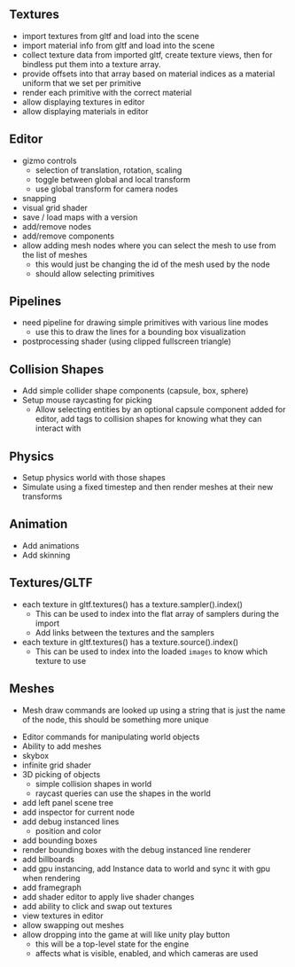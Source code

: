 ## Textures

- import textures from gltf and load into the scene
- import material info from gltf and load into the scene
- collect texture data from imported gltf, create texture views, then for bindless put them into a texture array.
- provide offsets into that array based on material indices as a material uniform that we set per primitive
- render each primitive with the correct material
- allow displaying textures in editor
- allow displaying materials in editor

## Editor

- gizmo controls
    - selection of translation, rotation, scaling
    - toggle between global and local transform
    - use global transform for camera nodes
- snapping
- visual grid shader
- save / load maps with a version
- add/remove nodes
- add/remove components
- allow adding mesh nodes where you can select the mesh to use from the list of meshes
    - this would just be changing the id of the mesh used by the node
    - should allow selecting primitives

## Pipelines

- need pipeline for drawing simple primitives with various line modes
  - use this to draw the lines for a bounding box visualization
- postprocessing shader (using clipped fullscreen triangle)

## Collision Shapes

- Add simple collider shape components (capsule, box, sphere)
- Setup mouse raycasting for picking
  - Allow selecting entities by an optional capsule component added for editor,
    add tags to collision shapes for knowing what they can interact with

## Physics


- Setup physics world with those shapes
- Simulate using a fixed timestep and then render meshes at their new transforms

## Animation

- Add animations
- Add skinning


## Textures/GLTF

- each texture in gltf.textures() has a texture.sampler().index()
  - This can be used to index into the flat array of samplers during the import
  - Add links between the textures and the samplers
- each texture in gltf.textures() has a texture.source().index()
  - This can be used to index into the loaded `images` to know which texture to use

## Meshes

- Mesh draw commands are looked up using a string that is just the name of the node, this should be something more unique

* Editor commands for manipulating world objects
* Ability to add meshes
* skybox
* infinite grid shader
* 3D picking of objects
  * simple collision shapes in world
  * raycast queries can use the shapes in the world
* add left panel scene tree
* add inspector for current node
* add debug instanced lines
  * position and color
* add bounding boxes
* render bounding boxes with the debug instanced line renderer
* add billboards
* add gpu instancing, add Instance data to world and sync it with gpu when rendering
* add framegraph
* add shader editor to apply live shader changes
* add ability to click and swap out textures
* view textures in editor
* allow swapping out meshes
* allow dropping into the game at will like unity play button
  * this will be a top-level state for the engine
  * affects what is visible, enabled, and which cameras are used